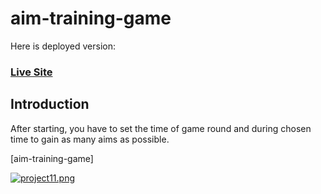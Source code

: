 # aim-training-game




Here is deployed version:
### [Live Site](https://aim-training-game.netlify.app/)

## Introduction

After starting, you have to set the time of game round and during chosen time to gain as many aims as possible.

[aim-training-game]


[![project11.png](https://i.postimg.cc/yNKx9XSC/project11.png)](https://postimg.cc/68HBxZ0M)
